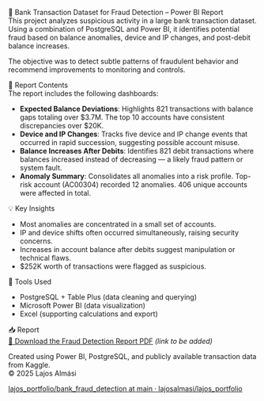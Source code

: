 🚨 Bank Transaction Dataset for Fraud Detection – Power BI Report  
This project analyzes suspicious activity in a large bank transaction dataset. Using a combination of PostgreSQL and Power BI, it identifies potential fraud based on balance anomalies, device and IP changes, and post-debit balance increases.

The objective was to detect subtle patterns of fraudulent behavior and recommend improvements to monitoring and controls.

📄 Report Contents  
The report includes the following dashboards:

- **Expected Balance Deviations**: Highlights 821 transactions with balance gaps totaling over $3.7M. The top 10 accounts have consistent discrepancies over $20K.
- **Device and IP Changes**: Tracks five device and IP change events that occurred in rapid succession, suggesting possible account misuse.
- **Balance Increases After Debits**: Identifies 821 debit transactions where balances increased instead of decreasing — a likely fraud pattern or system fault.
- **Anomaly Summary**: Consolidates all anomalies into a risk profile. Top-risk account (AC00304) recorded 12 anomalies. 406 unique accounts were affected in total.

💡 Key Insights

- Most anomalies are concentrated in a small set of accounts.
- IP and device shifts often occurred simultaneously, raising security concerns.
- Increases in account balance after debits suggest manipulation or technical flaws.
- $252K worth of transactions were flagged as suspicious.

🔧 Tools Used

- PostgreSQL + Table Plus (data cleaning and querying)  
- Microsoft Power BI (data visualization)  
- Excel (supporting calculations and export)

📥 Report  
[📄 Download the Fraud Detection Report PDF](#) *(link to be added)*

Created using Power BI, PostgreSQL, and publicly available transaction data from Kaggle.  
© 2025 Lajos Almási

[lajos_portfolio/bank_fraud_detection at main · lajosalmasi/lajos_portfolio](https://github.com/lajosalmasi/lajos_portfolio)
